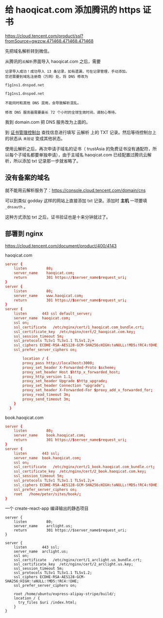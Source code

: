 # 给 haoqicat.com 添加腾讯的 https 证书

https://cloud.tencent.com/product/ssl?fromSource=gwzcw.471468.471468.471468

先把域名解析转到微信。

从腾讯的`云解析`界面导入 haoqicat.com 之后，需要

```
记录导入成功！成功导入 13 条记录，如有遗漏，可在记录管理，手动添加。
您还需要到域名注册商（万网）处，将 DNS 修改为

f1g1ns1.dnspod.net

f1g1ns1.dnspod.net

不能同时和其他 DNS 混用，会导致解析混乱。

修改 DNS 服务器需要最长 72 个小时的全球生效时间，请耐心等待。
```

我到 domain.com 把 DNS 服务改为上面的。

到 [证书管理控制台](https://console.cloud.tencent.com/ssl) 查找信息进行填写 云解析 上的 TXT 记录。然后等待控制台上的状态从 `未验证` 变成其他状态。

使用云解析之后，再次申请子域名的证书（ trustAsia 的免费证书没有通配符，所以每个子域名都要单独申请），由于主域名 haoqicat.com 已经配置过腾讯云解析，所以添加 txt 记录那一步就省略了。

## 没有备案的域名

就不能用云解析服务了：https://console.cloud.tencent.com/domain/cns

可以到类似 godday 这样的网站上直接添加 txt 记录。添加时 **主机** 一项要填 `_dnsauth` 。

这种方式添加 txt 之后，证书验证也是十来分钟就过了。

## 部署到 nginx

https://cloud.tencent.com/document/product/400/4143

haoqicat.com

```conf
server {
    listen         80;
    server_name    haoqicat.com;
    return         301 https://$server_name$request_uri;
}
server {
    listen         80;
    server_name    www.haoqicat.com;
    return         301 https://$server_name$request_uri;
}
server {
    listen       443 ssl default_server;
    server_name  haoqicat.com;
    ssl on;
    ssl_certificate   /etc/nginx/cert/1_haoqicat.com_bundle.crt;
    ssl_certificate_key  /etc/nginx/cert/2_haoqicat.com.key;
    ssl_session_timeout 5m;
    ssl_protocols TLSv1 TLSv1.1 TLSv1.2;+
    ssl_ciphers ECDHE-RSA-AES128-GCM-SHA256:HIGH:!aNULL:!MD5:!RC4:!DHE;
    ssl_prefer_server_ciphers on;

        location / {
        proxy_pass http://localhost:3000;
        proxy_set_header X-Forwarded-Proto $scheme;
        proxy_set_header Host $http_x_forwarded_host;
        proxy_http_version 1.1;
        proxy_set_header Upgrade $http_upgrade;
        proxy_set_header Connection "upgrade";
        proxy_set_header X-Forwarded-For $proxy_add_x_forwarded_for;
        proxy_read_timeout 3m;
        proxy_send_timeout 3m;
    }
  }
```

book.haoqicat.com

```conf
server {
    listen         80;
    server_name    book.haoqicat.com;
    return         301 https://$server_name$request_uri;
}
server {
    listen       443 ssl;
    server_name  book.haoqicat.com;
    ssl on;
    ssl_certificate   /etc/nginx/cert/1_book.haoqicat.com_bundle.crt;
    ssl_certificate_key  /etc/nginx/cert/2_book.haoqicat.com.key;
    ssl_session_timeout 5m;
    ssl_protocols TLSv1 TLSv1.1 TLSv1.2;+
    ssl_ciphers ECDHE-RSA-AES128-GCM-SHA256:HIGH:!aNULL:!MD5:!RC4:!DHE;
    ssl_prefer_server_ciphers on;
    root   /home/peter/sites/book/;
}
```

一个 create-react-app 编译输出的静态项目

```
server {
    listen         80;
    server_name    arclight.us;
    return         301 https://$server_name$request_uri;
}

server {
    listen       443 ssl;
    server_name  arclight.us;
    ssl on;
    ssl_certificate   /etc/nginx/cert/1_arclight.us_bundle.crt;
    ssl_certificate_key  /etc/nginx/cert/2_arclight.us.key;
    ssl_session_timeout 5m;
    ssl_protocols TLSv1 TLSv1.1 TLSv1.2;
    ssl_ciphers ECDHE-RSA-AES128-GCM-SHA256:HIGH:!aNULL:!MD5:!RC4:!DHE;
    ssl_prefer_server_ciphers on;

    root /home/ubuntu/express-alipay-stripe/build/;
    location / {
      try_files $uri /index.html;
    }
}
```
